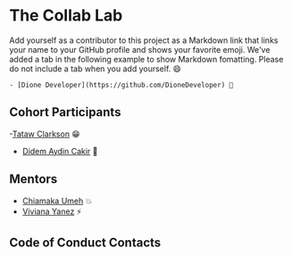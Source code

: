 # The Collab Lab

Add yourself as a contributor to this project as a Markdown link that links your name to your GitHub profile and shows your favorite emoji. We've added a tab in the following example to show Markdown fomatting. Please do not include a tab when you add yourself. 😄

    - [Dione Developer](https://github.com/DioneDeveloper) 💅

## Cohort Participants

-[Tataw Clarkson](https://github.com/tataw-cl) 😁

- [Didem Aydin Cakir](https://github.com/didemydn) 🚀

## Mentors

- [Chiamaka Umeh](https://github.com/amaka202) 💥
- [Viviana Yanez](https://github.com/vivitt) ⚡️

## Code of Conduct Contacts
